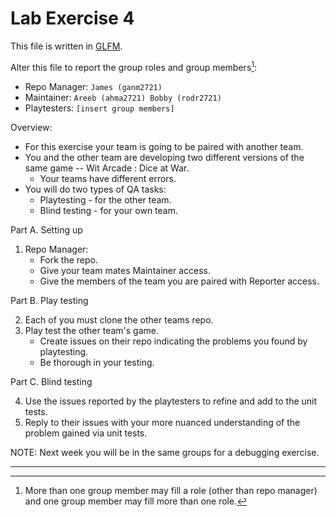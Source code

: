 # Lab Exercise 4

This file is written in [GLFM](https://docs.gitlab.com/ee/user/markdown.html).

Alter this file to report the group roles and group members[^1]:

* Repo Manager: `James (ganm2721)`
* Maintainer: `Areeb (ahma2721) Bobby (rodr2721)`
* Playtesters: `[insert group members]`

Overview:

* For this exercise your team is going to be paired with another team.
* You and the other team are developing two different versions of the same game -- Wit Arcade : Dice at War.
  * Your teams have different errors.
* You will do two types of QA tasks:
  * Playtesting - for the other team.
  * Blind testing - for your own team.

Part A. Setting up

1. Repo Manager:
   * Fork the repo.
   * Give your team mates Maintainer access.
   * Give the members of the team you are paired with Reporter access.

Part B. Play testing

2. Each of you must clone the other teams repo.
3. Play test the other team's game.
   * Create issues on their repo indicating the problems you found by playtesting.
   * Be thorough in your testing.


Part C. Blind testing

4. Use the issues reported by the playtesters to refine and add to the unit tests.
5. Reply to their issues with your more nuanced understanding of the problem gained via unit tests.

NOTE: Next week you will be in the same groups for a debugging exercise.

---

[^1]: More than one group member may fill a role (other than repo manager) and one group member may fill more than one role.
